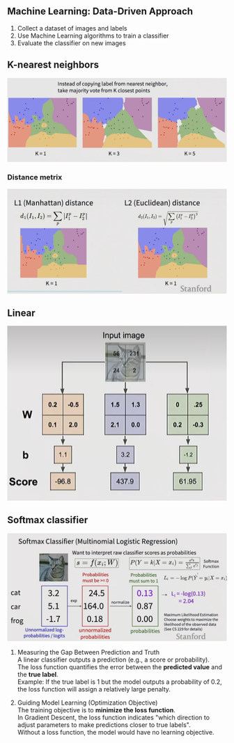## Machine Learning: Data-Driven Approach

1. Collect a dataset of images and labels  
2. Use Machine Learning algorithms to train a classifier  
3. Evaluate the classifier on new images  

## K-nearest neighbors
![K](./微信图片_20250921213734_26_66.png "K")

### Distance metrix
![D](./微信图片_20250921214612_27_66.png "D")

## Linear
![L](./微信图片_20250921220122_28_66.png "L")

## Softmax classifier
![S](./微信图片_20250921221659_29_66.png "S")
1. Measuring the Gap Between Prediction and Truth  
A linear classifier outputs a prediction (e.g., a score or probability).  
The loss function quantifies the error between the **predicted value** and the **true label**.  
Example: If the true label is $1$ but the model outputs a probability of $0.2$, the loss function will assign a relatively large penalty.

2. Guiding Model Learning (Optimization Objective)  
The training objective is to **minimize the loss function**.  
In Gradient Descent, the loss function indicates "which direction to adjust parameters to make predictions closer to true labels".  
Without a loss function, the model would have no learning objective.
